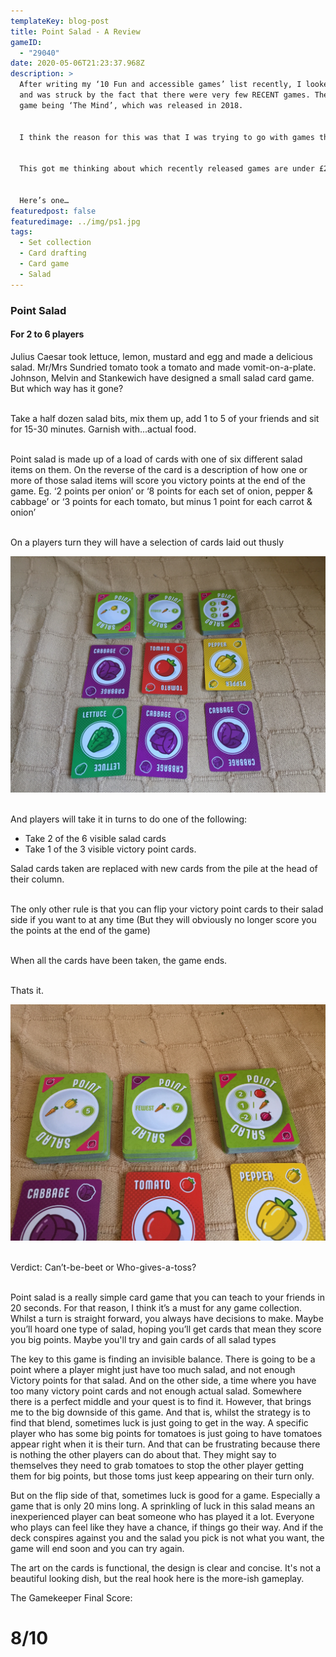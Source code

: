 ```yaml
---
templateKey: blog-post
title: Point Salad - A Review
gameID:
  - "29040"
date: 2020-05-06T21:23:37.968Z
description: >
  After writing my ‘10 Fun and accessible games’ list recently, I looked back
  and was struck by the fact that there were very few RECENT games. The newest
  game being ‘The Mind’, which was released in 2018.


  I think the reason for this was that I was trying to go with games that had stood up to scrutiny. I have played them numerous times and yet I still want to play them time and time again. I could safely recommend them to anyone and be confident they would be well received.


  This got me thinking about which recently released games are under £20 and are both fun and accessible. Maybe in a year or two they would make a similar list.


  Here’s one…
featuredpost: false
featuredimage: ../img/ps1.jpg
tags:
  - Set collection
  - Card drafting
  - Card game
  - Salad
---
```

### Point Salad

#### For 2 to 6 players

Julius Caesar took lettuce, lemon, mustard and egg and made a delicious salad. Mr/Mrs Sundried tomato took a tomato and made vomit-on-a-plate. Johnson, Melvin and Stankewich have designed a small salad card game. But which way has it gone?

\
Take a half dozen salad bits, mix them up, add 1 to 5 of your friends and sit for 15-30 minutes. Garnish with...actual food.

\
Point salad is made up of a load of cards with one of six different salad items on them. On the reverse of the card is a description of how one or more of those salad items will score you victory points at the end of the game. Eg. ‘2 points per onion’ or ‘8 points for each set of onion, pepper & cabbage’ or ‘3 points for each tomato, but minus 1 point for each carrot & onion’

\
On a players turn they will have a selection of cards laid out thusly

![](../img/ps2.jpg)

\
And players will take it in turns to do one of the following:

* Take 2 of the 6 visible salad cards
* Take 1 of the 3 visible victory point cards.

Salad cards taken are replaced with new cards from the pile at the head of their column.

\
The only other rule is that you can flip your victory point cards to their salad side if you want to at any time (But they will obviously no longer score you the points at the end of the game)

\
When all the cards have been taken, the game ends.

\
Thats it.

![](../img/ps3.jpg)

\
Verdict: Can’t-be-beet or Who-gives-a-toss?

\
Point salad is a really simple card game that you can teach to your friends in 20 seconds. For that reason, I think it’s a must for any game collection. Whilst a turn is straight forward, you always have decisions to make. Maybe you’ll hoard one type of salad, hoping you’ll get cards that mean they score you big points. Maybe you'll try and gain cards of all salad types

The key to this game is finding an invisible balance. There is going to be a point where a player might just have too much salad, and not enough Victory points for that salad. And on the other side, a time where you have too many victory point cards and not enough actual salad. Somewhere there is a perfect middle and your quest is to find it. However, that brings me to the big downside of this game. And that is, whilst the strategy is to find that blend, sometimes luck is just going to get in the way. A specific player who has some big points for tomatoes is just going to have tomatoes appear right when it is their turn. And that can be frustrating because there is nothing the other players can do about that. They might say to themselves they need to grab tomatoes to stop the other player getting them for big points, but those toms just keep appearing on their turn only.

But on the flip side of that, sometimes luck is good for a game. Especially a game that is only 20 mins long. A sprinkling of luck in this salad means an inexperienced player can beat someone who has played it a lot. Everyone who plays can feel like they have a chance, if things go their way. And if the deck conspires against you and the salad you pick is not what you want, the game will end soon and you can try again.

The art on the cards is functional, the design is clear and concise. It's not a beautiful looking dish, but the real hook here is the more-ish gameplay.

The Gamekeeper Final Score:

# 8/10
